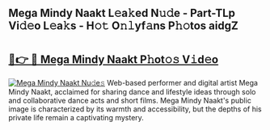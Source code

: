 ## Mega Mindy Naakt L𝚎a𝚔ed N𝚞𝚍e - Part-TLp Vi𝚍𝚎o L𝚎a𝚔s - H𝚘𝚝 O𝚗𝚕yf𝚊ns P𝚑𝚘tos aidgZ

# <h2><a href="http://kfdtkm.oniu.top/?m=Mega+Mindy+Naakt">🔗👉 🔴 Mega Mindy Naakt P𝚑ot𝚘𝚜 V𝚒d𝚎o</a></h2>

[![Mega Mindy Naakt Nu𝚍e𝚜](https://i.imgur.com/0qMVB7G.gif)](http://kfdtkm.oniu.top/?m=Mega+Mindy+Naakt)
Web-based performer and digital artist Mega Mindy Naakt, acclaimed for sharing dance and lifestyle ideas through solo and collaborative dance acts and short films. Mega Mindy Naakt's public image is characterized by its warmth and accessibility, but the depths of his private life remain a captivating mystery.  
